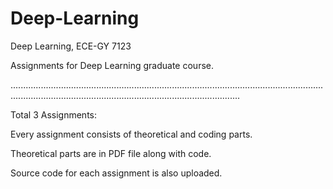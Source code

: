 # Deep-Learning
Deep Learning, ECE-GY 7123

Assignments for Deep Learning graduate course.

.......................................................................................................................................................................................................................

Total 3 Assignments:

Every assignment consists of theoretical and coding parts. 

Theoretical parts are in PDF file along with code.

Source code for each assignment is also uploaded.
